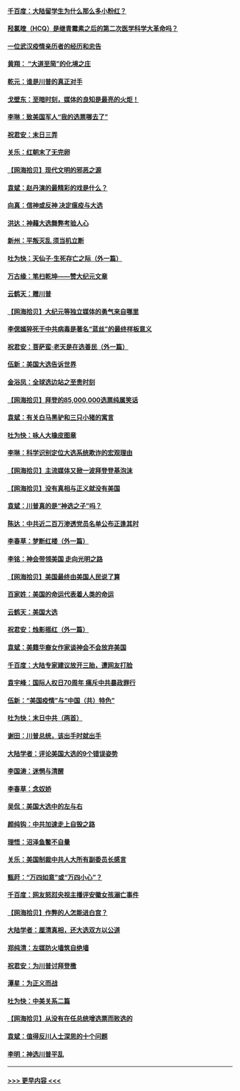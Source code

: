 #### [千百度：大陆留学生为什么那么多小粉红？](../pages/nsc993/n12639306.md?t=12231502) 
#### [羟氯喹（HCQ）是继青霉素之后的第二次医学科学大革命吗？](../pages/nsc993/n12638564.md?t=12231502) 
#### [一位武汉疫情亲历者的经历和忠告](../pages/nsc993/n12639029.md?t=12231502) 
#### [黄翔： “大道至简”的化境之庄](../pages/nsc993/n12637541.md?t=12231502) 
#### [乾元：谁是川普的真正对手](../pages/nsc993/n12637090.md?t=12231502) 
#### [戈壁东：至暗时刻，媒体的良知是最亮的火炬！](../pages/nsc993/n12637042.md?t=12231502) 
#### [李琳：致美国军人“我的选票哪去了”](../pages/nsc993/n12635351.md?t=12231502) 
#### [祝君安：末日三弄](../pages/nsc993/n12635324.md?t=12231502) 
#### [关乐：红朝末了无完卵](../pages/nsc993/n12635315.md?t=12231502) 
#### [【网海拾贝】现代文明的邪恶之源](../pages/nsc993/n12634425.md?t=12231502) 
#### [袁斌：赵丹演的最精彩的戏是什么？](../pages/nsc993/n12633316.md?t=12231502) 
#### [向真：信神或反神 决定瘟疫与大选](../pages/nsc993/n12632710.md?t=12231502) 
#### [洪达：神藉大选舞弊考验人心](../pages/nsc993/n12631962.md?t=12231502) 
#### [新州：平叛灭乱  须当机立断](../pages/nsc993/n12631946.md?t=12231502) 
#### [吐为快：天仙子‧生死存亡之际（外一篇）](../pages/nsc993/n12631927.md?t=12231502) 
#### [万古缘：笔扫乾坤——赞大纪元文章](../pages/nsc993/n12631922.md?t=12231502) 
#### [云鹤天：赠川普](../pages/nsc993/n12631823.md?t=12231502) 
#### [【网海拾贝】大纪元等独立媒体的勇气来自哪里](../pages/nsc993/n12629961.md?t=12231502) 
#### [李偲嫣猝死于中共病毒是著名“蓝丝”的最终样板意义](../pages/nsc993/n12628812.md?t=12231502) 
#### [祝君安：菩萨蛮·老天是在选善民（外一篇）](../pages/nsc993/n12628793.md?t=12231502) 
#### [伍新：美国大选告诉世界](../pages/nsc993/n12628768.md?t=12231502) 
#### [金浴凤：全球选边站之至贵时刻](../pages/nsc993/n12627318.md?t=12231502) 
#### [【网海拾贝】拜登的85,000,000选票纯属笑话](../pages/nsc993/n12626569.md?t=12231502) 
#### [袁斌：有关白马黑驴和三只小猪的寓言](../pages/nsc993/n12626198.md?t=12231502) 
#### [吐为快：咏人大橡皮图章](../pages/nsc993/n12624470.md?t=12231502) 
#### [李琳：科学识别定位大选系统欺诈的宏观理由](../pages/nsc993/n12624340.md?t=12231502) 
#### [【网海拾贝】主流媒体又掀一波拜登登基泡沫](../pages/nsc993/n12624000.md?t=12231502) 
#### [【网海拾贝】没有真相与正义就没有美国](../pages/nsc993/n12621885.md?t=12231502) 
#### [袁斌：川普真的是“神选之子”吗？](../pages/nsc993/n12621749.md?t=12231502) 
#### [陈达：中共近二百万渗透党员名单公布正逢其时](../pages/nsc993/n12620870.md?t=12231502) 
#### [李春草：梦断红楼（外一篇）](../pages/nsc993/n12619122.md?t=12231502) 
#### [李铭：神会带领美国 走向光明之路](../pages/nsc993/n12618584.md?t=12231502) 
#### [【网海拾贝】美国最终由美国人民说了算](../pages/nsc993/n12617255.md?t=12231502) 
#### [百家姓：美国的命运代表着人类的命运](../pages/nsc993/n12615838.md?t=12231502) 
#### [云鹤天：美国大选](../pages/nsc993/n12615994.md?t=12231502) 
#### [祝君安：烛影摇红（外一篇）](../pages/nsc993/n12615975.md?t=12231502) 
#### [袁斌：美籍华裔女作家谈神会不会放弃美国](../pages/nsc993/n12615263.md?t=12231502) 
#### [千百度：大陆专家建议放开三胎，遭网友打脸](../pages/nsc993/n12614456.md?t=12231502) 
#### [袁宇峰：国际人权日70周年 痛斥中共暴政罪行](../pages/nsc993/n12611965.md?t=12231502) 
#### [伍新：“美国疫情”与“中国（共）特色”](../pages/nsc993/n12611463.md?t=12231502) 
#### [吐为快：末日中共（两首）](../pages/nsc993/n12611461.md?t=12231502) 
#### [谢田：川普总统，该出手时就出手](../pages/nsc993/n12610905.md?t=12231502) 
#### [大陆学者：评论美国大选的9个错误姿势](../pages/nsc993/n12609586.md?t=12231502) 
#### [李国涛：迷惘与清醒](../pages/nsc993/n12607532.md?t=12231502) 
#### [李春草：念奴娇](../pages/nsc993/n12607083.md?t=12231502) 
#### [吴侃：美国大选中的左与右](../pages/nsc993/n12607054.md?t=12231502) 
#### [颜纯钩：中共加速走上自毁之路](../pages/nsc993/n12606473.md?t=12231502) 
#### [理悟：沼泽鱼鳖不自量](../pages/nsc993/n12606454.md?t=12231502) 
#### [关乐：美国制裁中共人大所有副委员长感言](../pages/nsc993/n12606442.md?t=12231502) 
#### [甄莳：“万四如意”或“万四小心”？](../pages/nsc993/n12606091.md?t=12231502) 
#### [千百度：网友怒怼央视主播评安徽女孩溺亡事件](../pages/nsc993/n12605370.md?t=12231502) 
#### [【网海拾贝】作弊的人怎能进白宫？](../pages/nsc993/n12603546.md?t=12231502) 
#### [大陆学者：厘清真相，还大选双方以公道](../pages/nsc993/n12603475.md?t=12231502) 
#### [郑纯清：左媒防火墙筑自绝墙](../pages/nsc993/n12602226.md?t=12231502) 
#### [祝君安：为川普讨拜登檄](../pages/nsc993/n12602199.md?t=12231502) 
#### [潭星：为正义而战](../pages/nsc993/n12600926.md?t=12231502) 
#### [吐为快：中美关系二篇](../pages/nsc993/n12600908.md?t=12231502) 
#### [【网海拾贝】从没有在任总统增选票而败选的](../pages/nsc993/n12600435.md?t=12231502) 
#### [袁斌：值得反川人士深思的十个问题](../pages/nsc993/n12600332.md?t=12231502) 
#### [李明：神选川普平乱](../pages/nsc993/n12599751.md?t=12231502) 

----
#### [ >>> 更早内容 <<< ](../indexes/nsc993-earlier.md)
